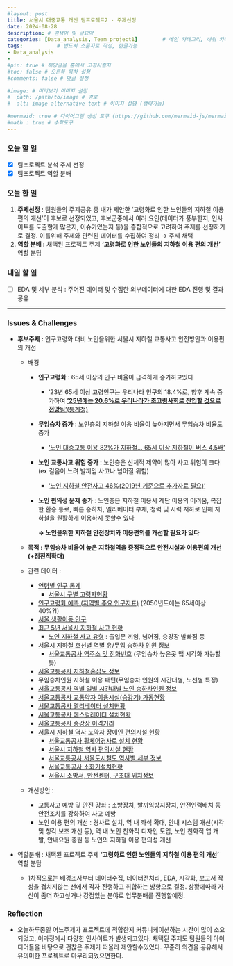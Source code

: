 ```yaml
---
#layout: post
title: 서울시 대중교통 개선 팀프로젝트2 - 주제선정
date: 2024-08-28
description: # 검색어 및 글요약
categories: [Data_analysis, Team_project1]        # 메인 카테고리, 하위 카테고리(생략가능)
tags:           # 반드시 소문자로 작성, 한글가능
- Data_analysis
- 
#pin: true # 해당글을 홈에서 고정시킬지
#toc: false # 오른쪽 목차 설정
#comments: false # 댓글 설정

#image: # 미리보기 이미지 설정
#  path: /path/to/image # 경로
#  alt: image alternative text # 이미지 설명 (생략가능)

#mermaid: true # 다이어그램 생성 도구 (https://github.com/mermaid-js/mermaid)
#math : true # 수학도구
---
```


### 오늘 할 일

- [x]  팀프로젝트 분석 주제 선정
- [x]  팀프로젝트 역할 분배

### 오늘 한 일

1. **주제선정 :** 팀원들의 주제공유 중 내가 제안한 ‘고령화로 인한 노인들의 지하철 이용 편의 개선’이 후보로 선정되었고, 후보군중에서 여러 요인(데이터가 풍부한지, 인사이트를 도출할게 많은지, 이슈가있는지 등)을 종합적으로 고려하여 주제를 선정하기로 결정. 이를위해 주제와 관련된 데이터를 수집하여 정리 → 주제 채택
2. **역할 분배 :** 채택된 프로젝트 주제 **‘고령화로 인한 노인들의 지하철 이용 편의 개선’** 역할 분담

### 내일 할 일

- [ ]  EDA 및 세부 분석 : 주어진 데이터 및 수집한 외부데이터에 대한 EDA 진행 및 결과 공유

---

### Issues & Challenges

- **후보주제 :** 인구고령화 대비 노인을위한 서울시 지하철 교통사고 안전방안과 이용편의 개선
    - 배경
        - **인구고령화** : 65세 이상의 인구 비율이 급격하게 증가하고있다
            - ‘23년 65세 이상 고령인구는 우리나라 인구의 18.4%로, 향후 계속 증가하여 [**’25년에는 20.6%로 우리나라가 초고령사회로 진입할 것으로 전망**됨’(통계청)](https://kostat.go.kr/board.es?mid=a10301010000&bid=10820&act=view&list_no=427252)
        - **무임승차 증가** : 노인층의 지하철 이용 비율이 높아지면서 무임승차 비율도 증가
            - [‘노인 대중교통 이용 82%가 지하철… 65세 이상 지하철이 버스 4.5배’](https://www.karnews.or.kr/news/articleView.html?idxno=15944)
        - **노인 교통사고 위험 증가** : 노인층은 신체적 제약이 많아 사고 위험이 크다(ex 걸음이 느려 발끼임 사고나 넘어질 위험)
            - [‘노인 지하철 안전사고 46%(2019년 기준으로 추가자료 필요)’](https://www.newsis.com/view/NISX20190419_0000625758)
        - **노인 편의성 문제 증가** : 노인층은 지하철 이용시 계단 이용의 어려움, 복잡한 환승 통로, 빠른 승하차, 엘리베이터 부재, 청력 및 시력 저하로 인해 지하철을 원활하게 이용하지 못할수 있다
        
          **→ 노인을위한 지하철 안전장치와 이용편의를 개선할 필요가 있다**
        
    - **목적 : 무임승차 비율이 높은 지하철역을 중점적으로 안전시설과 이용편의 개선 (+점진적확대)**
    - 관련 데이터 :
        - [연령별 인구 통계](https://kosis.kr/statHtml/statHtml.do?orgId=101&tblId=DT_1IN1503&conn_path=I2)
            - [서울시 구별 고령자현황](https://data.seoul.go.kr/dataList/10730/S/2/datasetView.do)
        - [인구고령화 예측 (지역별 주요 인구지표)](https://kosis.kr/statHtml/statHtml.do?orgId=101&tblId=DT_1BPB002&conn_path=I2) (2050년도에는 65세이상 40%?!)
        - [서울 생활이동 인구](https://data.seoul.go.kr/dataVisual/seoul/seoulLivingMigration.do)
        - [최근 5년 서울시 지하철 사고 현황](https://www.data.go.kr/data/15112860/fileData.do)
            - [노인 지하철 사고 유형](https://www.newsis.com/view/NISX20190419_0000625758) : 출입문 끼임, 넘어짐, 승강장 발빠짐 등
        - [서울시 지하철 호선별 역별 유/무임 승하차 인원 정보](https://data.seoul.go.kr/dataList/OA-12251/S/1/datasetView.do)
            - [서울교통공사 역주소 및 전화번호](https://data.seoul.go.kr/dataList/OA-12035/A/1/datasetView.do) (무임승차 높은곳 맵 시각화 가능할듯)
        - [서울교통공사 지하철혼잡도 정보](https://www.data.go.kr/data/15071311/fileData.do)
        - 무임승차인원 지하철 이용 패턴(무임승차 인원의 시간대별, 노선별 특징)
        - [서울교통공사 역별 일별 시간대별 노인 승하차인원 정보](https://www.data.go.kr/data/15101985/fileData.do)
        - [서울교통공사 교통약자 이용시설(승강기) 가동현황](https://data.seoul.go.kr/dataList/OA-15994/S/1/datasetView.do)
        - [서울교통공사 엘리베이터 설치현황](https://www.data.go.kr/data/15044261/fileData.do#tab-layer-recommend-data)
        - [서울교통공사 에스컬레이터 설치현황](https://www.data.go.kr/data/15044260/fileData.do?recommendDataYn=Y)
        - [서울교통공사 승강장 이격거리](https://www.data.go.kr/data/15041805/fileData.do)
        - [서울시 지하철 역사 노약자 장애인 편의시설 현황](https://data.seoul.go.kr/dataList/OA-11573/S/1/datasetView.do)
            - [서울교통공사 휠체어경사로 설치 현황](https://data.seoul.go.kr/dataList/OA-13116/S/1/datasetView.do)
            - [서울시 지하철 역사 편의시설 현황](https://data.seoul.go.kr/dataList/OA-13321/S/1/datasetView.do)
            - [서울교통공사 서울도시철도 역사별 세부 정보](https://www.data.go.kr/data/15107020/fileData.do)
            - [서울교통공사 소화기설치현황](https://www.data.go.kr/data/15044446/fileData.do#tab-layer-file)
            - [서울시 소방서, 안전센터, 구조대 위치정보](https://data.seoul.go.kr/dataList/OA-21072/S/1/datasetView.do)
    - 개선방안 :
        - 교통사고 예방 및 안전 강화 : 소방장치, 발끼임방지장치, 안전인력배치 등 안전조치를 강화하여 사고 예방
        - 노인 이용 편의 개선 : 경사로 설치, 역 내 좌석 확대, 안내 시스템 개선(시각 및 청각 보조 개선 등), 역 내 노인 친화적 디자인 도입, 노인 친화적 앱 개발, 안내요원 충원 등 노인의 지하철 이용 편의성 개선

- 역할분배 : 채택된 프로젝트 주제 **‘고령화로 인한 노인들의 지하철 이용 편의 개선’** 역할 분담
    - 1차적으로는 배경조사부터 데이터수집, 데이터전처리, EDA, 시각화, 보고서 작성을 겹치지않는 선에서 각자 진행하고 취합하는 방향으로 결정. 상황에따라 자신이 좀더 하고싶거나 강점있는 분야로 업무분배를 진행할예정.

### Reflection

- 오늘하루종일 어느주제가 프로젝트에 적합한지 커뮤니케이션하는 시간이 많이 소요되었고, 이과정에서 다양한 인사이트가 발생되고있다. 채택된 주제도 팀원들의 아이디어들을 바탕으로 괜찮은 주제가 떠올라 제안할수있었다. 꾸준히 의견을 공유해서 유의미한 프로젝트로 마무리되었으면한다.